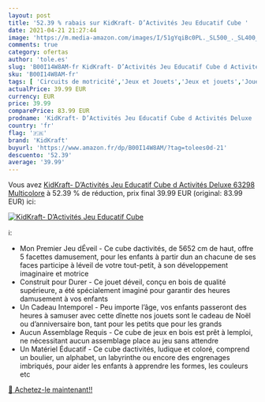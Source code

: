 ```yaml
---
layout: post
title: '52.39 % rabais sur KidKraft- D’Activités Jeu Educatif Cube '
date: 2021-04-21 21:27:44
image: 'https://m.media-amazon.com/images/I/51gYqiBc0PL._SL500_._SL400_.jpg'
comments: true
category: ofertas
author: 'tole.es'
slug: 'B00I14W8AM-fr KidKraft- D’Activités Jeu Educatif Cube d Activités Deluxe...'
sku: 'B00I14W8AM-fr'
tags: [ 'Circuits de motricité','Jeux et Jouets','Jeux et jouets','Jouets dactivité et de développement','Jouets déveil et 1er âge','kidkraft', ]
actualPrice: 39.99 EUR
currency: EUR
price: 39.99
comparePrice: 83.99 EUR
prodname: 'KidKraft- D’Activités Jeu Educatif Cube d Activités Deluxe  63298  Multicolore'
country: 'fr'
flag: '🇫🇷'
brand: 'KidKraft'
buyurl: 'https://www.amazon.fr/dp/B00I14W8AM/?tag=tolees0d-21'
descuento: '52.39'
average: '39.99'
---
```


Vous avez [KidKraft- D’Activités Jeu Educatif Cube d Activités Deluxe  63298  Multicolore](https://www.amazon.fr/dp/B00I14W8AM/?tag=tolees0d-21)  à  52.39 % de réduction, prix final  39.99 EUR (original: 83.99 EUR) ici:

[![KidKraft- D’Activités Jeu Educatif Cube ](https://m.media-amazon.com/images/I/51gYqiBc0PL._SL500_._SL400_.jpg)](https://www.amazon.fr/dp/B00I14W8AM/?tag=tolees0d-21)

ℹ️:

- Mon Premier Jeu dÉveil - Ce cube dactivités, de 5652 cm de haut, offre 5 facettes damusement, pour les enfants à partir dun an chacune de ses faces participe à léveil de votre tout-petit, à son développement imaginaire et motrice
- Construit pour Durer - Ce jouet déveil, conçu en bois de qualité supérieure, a été spécialement imaginé pour garantir des heures damusement à vos enfants
- Un Cadeau Intemporel - Peu importe l’âge, vos enfants passeront des heures à samuser avec cette dînette nos jouets sont le cadeau de Noël ou d’anniversaire bon, tant pour les petits que pour les grands
- Aucun Assemblage Requis - Ce cube de jeux en bois est prêt à lemploi, ne nécessitant aucun assemblage place au jeu sans attendre
- Un Matériel Éducatif - Ce cube dactivités, ludique et coloré, comprend un boulier, un alphabet, un labyrinthe ou encore des engrenages imbriqués, pour aider les enfants à apprendre les formes, les couleurs etc

[🛒 Achetez-le maintenant!!](https://www.amazon.fr/dp/B00I14W8AM/?tag=tolees0d-21)
